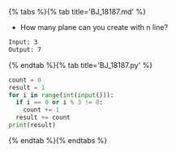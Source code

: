 {% tabs %}{% tab title='BJ_18187.md' %}

* How many plane can you create with n line?

```txt
Input: 3
Output: 7
```

{% endtab %}{% tab title='BJ_18187.py' %}

```py
count = 0
result = 1
for i in range(int(input())):
  if i == 0 or i % 3 != 0:
    count += 1
  result += count
print(result)
```

{% endtab %}{% endtabs %}
